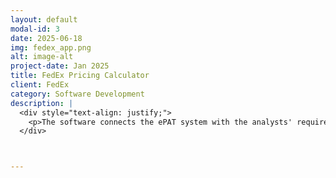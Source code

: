 ```yaml
---
layout: default
modal-id: 3
date: 2025-06-18
img: fedex_app.png
alt: image-alt
project-date: Jan 2025
title: FedEx Pricing Calculator 
client: FedEx
category: Software Development
description: |
  <div style="text-align: justify;">
    <p>The software connects the ePAT system with the analysts' requirements. By uploading the necessary files, it analyzes the sales proposal and adjusts pricing in accordance with commercial policy rates. Users have full visibility of all uploaded files, making it easy to identify any errors. Additionally, the software highlights any changes made.</p>
  </div>



---
```

